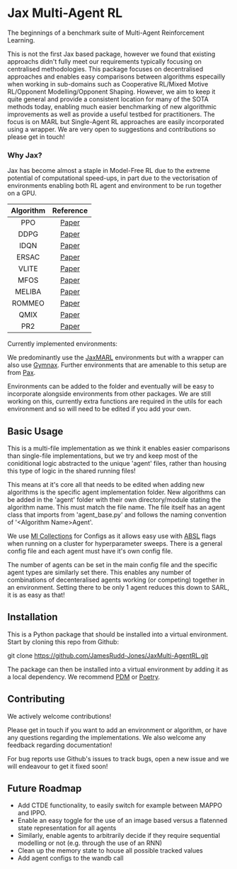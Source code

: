 # Jax Multi-Agent RL

The beginnings of a benchmark suite of Multi-Agent Reinforcement Learning.

This is not the first Jax based package, however we found that existing approachs didn't fully meet our requirements typically focusing on centralised methodologies. 
This package focuses on decentralised approaches and enables easy comparisons between algorithms especailly when working in sub-domains such as Cooperative RL/Mixed Motive RL/Opponent Modelling/Opponent Shaping.
However, we aim to keep it quite general and provide a consistent location for many of the SOTA methods today, enabling much easier benchmarking of new algorithmic improvements as well as provide a useful testbed for practitioners.
The focus is on MARL but Single-Agent RL approaches are easily incorporated using a wrapper.
We are very open to suggestions and contributions so please get in touch!


### Why Jax?

Jax has become almost a staple in Model-Free RL due to the extreme potential of computational speed-ups, in part due to the vectorisation of environments enabling both RL agent and environment to be run together on a GPU. 

|    Algorithm     |                                                         Reference                                                         |
|:----------------:|:-------------------------------------------------------------------------------------------------------------------------:|
| PPO |                           [Paper]([https://proceedings.mlr.press/v155/pinneri21a/pinneri21a.pdf](https://arxiv.org/pdf/1707.06347))                           |
|       DDPG        | [Paper](https://arxiv.org/pdf/1509.02971) |
|       IDQN       |      [Paper](https://arxiv.org/pdf/1312.5602v1)       |
|      ERSAC       |                [Paper](https://arxiv.org/pdf/2302.09339)                |
|      VLITE       |[Paper](https://proceedings.neurips.cc/paper_files/paper/2023/file/6a6e010edde1b8f2812f558b67a1974e-Paper-Conference.pdf)                |
|      MFOS       |                [Paper](https://proceedings.mlr.press/v162/lu22d/lu22d.pdf)                |
|      MELIBA       |                [Paper](https://arxiv.org/pdf/2101.03864)                |
|      ROMMEO       |                [Paper](https://arxiv.org/pdf/1905.08087)                |
|      QMIX       |                [Paper](https://arxiv.org/pdf/1803.11485)                |
|      PR2       |                [Paper](https://arxiv.org/pdf/1901.09207)                |


Currently implemented environments:

We predominantly use the [JaxMARL](https://github.com/FLAIROx/JaxMARL) environments but with a wrapper can also use [Gymnax](https://github.com/RobertTLange/gymnax).
Further environments that are amenable to this setup are from [Pax](https://github.com/ucl-dark/pax).

Environments can be added to the folder and eventually will be easy to incorporate alongside environments from other packages.
We are still working on this, currently extra functions are required in the utils for each environment and so will need to be edited if you add your own.


## Basic Usage

This is a multi-file implementation as we think it enables easier comparisons than single-file implementations, but we try and keep most of the coniditional logic abstracted to the unique 'agent' files, rather than housing this type of logic in the shared running files!

This means at it's core all that needs to be edited when adding new algorithms is the specific agent implementation folder. 
New algorithms can be added in the 'agent' folder with their own directory/module stating the algorithm name. This must match the file name. The file itself has an agent class that imports from 'agent_base.py' and follows the naming convention of '\<Algorithm Name\>Agent'.

We use [Ml Collections](https://github.com/google/ml_collections) for Configs as it allows easy use with [ABSL](https://github.com/abseil/abseil-py) flags when running on a cluster for hyperparameter sweeps. There is a general config file and each agent must have it's own config file.

The number of agents can be set in the main config file and the specific agent types are similarly set there. This enables any number of combinations of decenteralised agents working (or competing) together in an environment. Setting there to be only 1 agent reduces this down to SARL, it is as easy as that!


## Installation

This is a Python package that should be installed into a virtual environment. Start by cloning this repo from Github:

git clone https://github.com/JamesRudd-Jones/JaxMulti-AgentRL.git

The package can then be installed into a virtual environment by adding it as a local dependency. We recommend [PDM](https://pdm-project.org/en/latest/) or [Poetry](https://python-poetry.org/).


## Contributing

We actively welcome contributions!

Please get in touch if you want to add an environment or algorithm, or have any questions regarding the implementations.
We also welcome any feedback regarding documentation!

For bug reports use Github's issues to track bugs, open a new issue and we will endeavour to get it fixed soon! 


## Future Roadmap

- Add CTDE functionality, to easily switch for example between MAPPO and IPPO.
- Enable an easy toggle for the use of an image based versus a flatenned state representation for all agents
- Similarly, enable agents to arbitrarily decide if they require sequential modelling or not (e.g. through the use of an RNN)
- Clean up the memory state to house all possible tracked values
- Add agent configs to the wandb call
